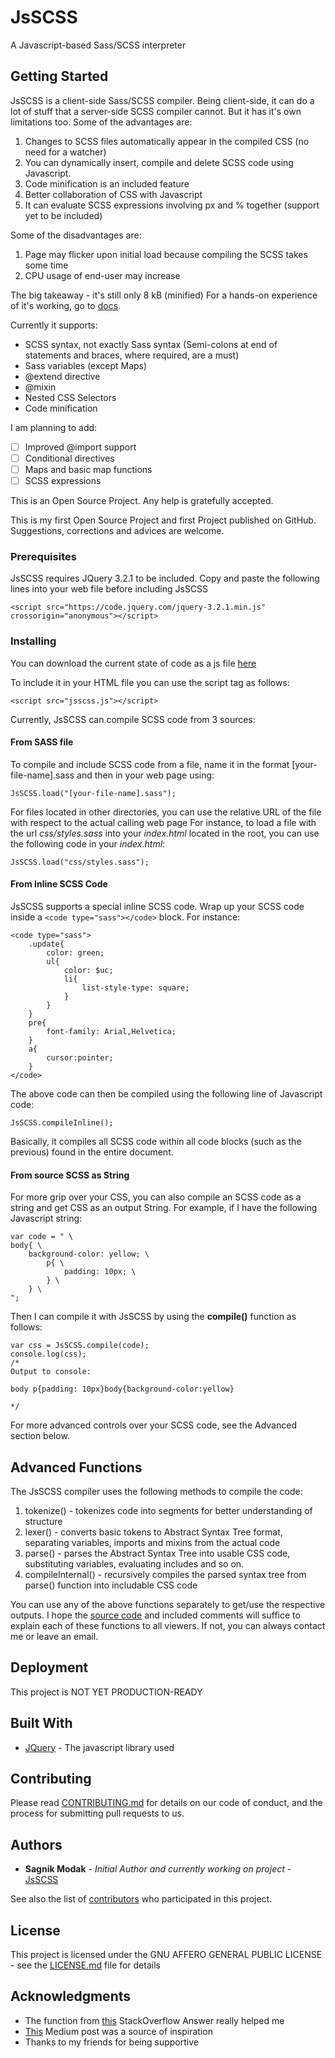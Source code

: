 # JsSCSS

A Javascript-based Sass/SCSS interpreter

## Getting Started

JsSCSS is a client-side Sass/SCSS compiler. Being client-side, it can do a lot of stuff that a server-side SCSS compiler cannot. But it has it's own limitations too.
Some of the advantages are:
1. Changes to SCSS files automatically appear in the compiled CSS (no need for a watcher)
2. You can dynamically insert, compile and delete SCSS code using Javascript.
3. Code minification is an included feature
4. Better collaboration of CSS with Javascript
5. It can evaluate SCSS expressions involving px and % together (support yet to be included)

Some of the disadvantages are:
1. Page may flicker upon initial load because compiling the SCSS takes some time
2. CPU usage of end-user may increase

The big takeaway - it's still only 8 kB (minified)
For a hands-on experience of it's working, go to [docs](http://mskies.web44.net/jsass/index.html).

Currently it supports:

- SCSS syntax, not exactly Sass syntax (Semi-colons at end of statements and braces, where required, are a must)
- Sass variables (except Maps)
- @extend directive
- @mixin
- Nested CSS Selectors
- Code minification

I am planning to add:

- [ ] Improved @import support
- [ ] Conditional directives
- [ ] Maps and basic map functions
- [ ] SCSS expressions

This is an Open Source Project. Any help is gratefully accepted.

This is my first Open Source Project and first Project published on GitHub. Suggestions, corrections and advices are welcome.

### Prerequisites

JsSCSS requires JQuery 3.2.1 to be included. Copy and paste the following lines into your web file before including JsSCSS

```
<script src="https://code.jquery.com/jquery-3.2.1.min.js" crossorigin="anonymous"></script>
```

### Installing

You can download the current state of code as a js file [here](http://mskies.web44.net/jsscss/jsscss.js)

To include it in your HTML file you can use the script tag as follows:
```
<script src="jsscss.js"></script>
```

Currently, JsSCSS can compile SCSS code from 3 sources:

#### From SASS file

To compile and include SCSS code from a file, name it in the format [your-file-name].sass and then in your web page using:

```
JsSCSS.load("[your-file-name].sass");
```

For files located in other directories, you can use the relative URL of the file with respect to the actual calling web page
For instance, to load a file with the url *css/styles.sass* into your *index.html* located in the root, you can use the following code in your *index.html*:

```
JsSCSS.load("css/styles.sass");
```

#### From Inline SCSS Code
JsSCSS supports a special inline SCSS code. Wrap up your SCSS code inside a ```<code type="sass"></code>``` block. For instance:

```
<code type="sass">
	.update{
		color: green;
		ul{
			color: $uc;
			li{
				list-style-type: square;
			}
		}
	}
	pre{
		font-family: Arial,Helvetica;
	}
	a{
		cursor:pointer;
	}
</code>
```

The above code can then be compiled using the following line of Javascript code:

```
JsSCSS.compileInline();
```

Basically, it compiles all SCSS code within all code blocks (such as the previous) found in the entire document.

#### From source SCSS as String

For more grip over your CSS, you can also compile an SCSS code as a string and get CSS as an output String.
For example, if I have the following Javascript string:
```
var code = " \
body{ \
	background-color: yellow; \
		p{ \
			padding: 10px; \
		} \
	} \
";
```
Then I can compile it with JsSCSS by using the **compile()** function as follows:
```
var css = JsSCSS.compile(code);
console.log(css);
/*
Output to console:

body p{padding: 10px}body{background-color:yellow}

*/
```

For more advanced controls over your SCSS code, see the Advanced section below.

## Advanced Functions

The JsSCSS compiler uses the following methods to compile the code:
1. tokenize() - tokenizes code into segments for better understanding of structure
2. lexer() - converts basic tokens to Abstract Syntax Tree format, separating variables, imports and mixins from the actual code
3. parse() - parses the Abstract Syntax Tree into usable CSS code, substituting variables, evaluating includes and so on.
4. compileInternal() - recursively compiles the parsed syntax tree from parse() function into includable CSS code

You can use any of the above functions separately to get/use the respective outputs.
I hope the [source code](http://mskies.web44.net/jsass/jsass.js) and included comments will suffice to explain each of these functions to all viewers.
If not, you can always contact me or leave an email.

## Deployment

This project is NOT YET PRODUCTION-READY

## Built With

* [JQuery](https://github.com/jquery/jquery) - The javascript library used

## Contributing

Please read [CONTRIBUTING.md](https://gist.github.com/) for details on our code of conduct, and the process for submitting pull requests to us.

## Authors

* **Sagnik Modak** - *Initial Author and currently working on project* - [JsSCSS](https://github.com/JsSCSS/)

See also the list of [contributors](https://github.com/JsSCSS/contributors) who participated in this project.

## License

This project is licensed under the GNU AFFERO GENERAL PUBLIC LICENSE - see the [LICENSE.md](LICENSE.md) file for details

## Acknowledgments

* The function from [this](https://stackoverflow.com/a/5582719/7533368) StackOverflow Answer really helped me
* [This](https://medium.com/@kosamari/how-to-be-a-compiler-make-a-compiler-with-javascript-4a8a13d473b4) Medium post was a source of inspiration
* Thanks to my friends for being supportive
